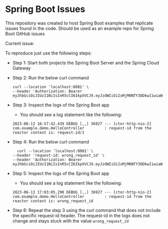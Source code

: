# Spring Boot Issues

This repository was created to host Spring Boot examples that replicate issues found in the code. Should be used as an example repo for Spring Boot GitHub issues

Current issue:

To reproduce just use the following steps:

- Step 1: Start both projects the Spring Boot Server and the Spring Cloud Gateway

- Step 2: Run the below curl command

    ```
    curl --location 'localhost:8081' \
    --header 'Authorization: Bearer eyJhbGciOiJIUzI1NiIsInR5cCI6IkpXVCJ9.eyJzdWIiOiIxMjM0NTY3ODkwIiwiaWF0IjoxNTE2MjM5MDIyfQ.XoAyZgxbfuEoRILrvWkdeikGRdF0OzmuPG8nDtMcFnQ'
    ```

- Step 3: Inspect the logs of the Spring Boot app
  - You should see a log statement like the following: 
  
  
  `2023-06-13 16:57:42.439 DEBUG [,,] 36927 --- [ctor-http-nio-2] com.example.demo.HelloController         : request-id from the reactor context is: request-id/1
    `

- Step 4: Run the below curl command

    ```
      curl --location 'localhost:8081' \
    --header 'request-id: wrong_request_id' \
    --header 'Authorization: Bearer eyJhbGciOiJIUzI1NiIsInR5cCI6IkpXVCJ9.eyJzdWIiOiIxMjM0NTY3ODkwIiwiaWF0IjoxNTE2MjM5MDIyfQ.XoAyZgxbfuEoRILrvWkdeikGRdF0OzmuPG8nDtMcFnQ'
    ```

- Step 5: Inspect the logs of the Spring Boot app
  - You should see a log statement like the following:
  

  `2023-06-13 17:03:05.290 DEBUG [,,] 36927 --- [ctor-http-nio-2] com.example.demo.HelloController         : request-id from the reactor context is: wrong_request_id
  `

- Step 6: Repeat the step 3 using the curl command that does not include the specific request-id header. The request-id in the logs does not change and stays stuck with the value `wrong_request_id`

